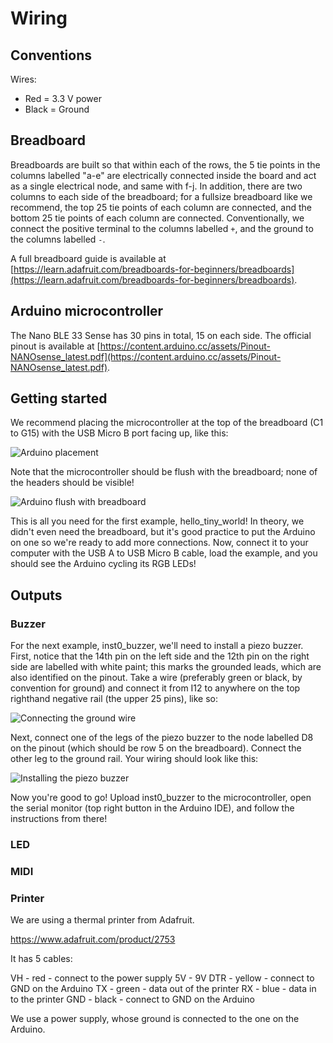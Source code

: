 # Wiring

## Conventions

Wires:
* Red = 3.3 V power
* Black = Ground

## Breadboard

Breadboards are built so that within each of the rows, the 5 tie points in the columns labelled "a-e" are electrically connected inside the board and act as a single electrical node, and same with f-j. In addition, there are two columns to each side of the breadboard; for a fullsize breadboard like we recommend, the top 25 tie points of each column are connected, and the bottom 25 tie points of each column are connected. Conventionally, we connect the positive terminal to the columns labelled `+`, and the ground to the columns labelled `-`.

A full breadboard guide is available at [https://learn.adafruit.com/breadboards-for-beginners/breadboards](https://learn.adafruit.com/breadboards-for-beginners/breadboards).

## Arduino microcontroller

The Nano BLE 33 Sense has 30 pins in total, 15 on each side. The official pinout is available at [https://content.arduino.cc/assets/Pinout-NANOsense_latest.pdf](https://content.arduino.cc/assets/Pinout-NANOsense_latest.pdf).

## Getting started

We recommend placing the microcontroller at the top of the breadboard (C1 to G15) with the USB Micro B port facing up, like this:

![Arduino placement](https://github.com/montoyamoraga/tiny-trainable-instruments/blob/main/docs/images/arduino-placement.png "Arduino on breadboard")

Note that the microcontroller should be flush with the breadboard; none of the headers should be visible!

![Arduino flush with breadboard](https://github.com/montoyamoraga/tiny-trainable-instruments/blob/main/docs/images/arduino-sideview.png "Arduino sideview")

This is all you need for the first example, hello_tiny_world! In theory, we didn't even need the breadboard, but it's good practice to put the Arduino on one so we're ready to add more connections. Now, connect it to your computer with the USB A to USB Micro B cable, load the example, and you should see the Arduino cycling its RGB LEDs!

## Outputs

### Buzzer

For the next example, inst0_buzzer, we'll need to install a piezo buzzer. First, notice that the 14th pin on the left side and the 12th pin on the right side are labelled with white paint; this marks the grounded leads, which are also identified on the pinout. Take a wire (preferably green or black, by convention for ground) and connect it from I12 to anywhere on the top righthand negative rail (the upper 25 pins), like so:

![Connecting the ground wire](https://github.com/montoyamoraga/tiny-trainable-instruments/blob/main/docs/images/ground-wire.png "Ground wire")

Next, connect one of the legs of the piezo buzzer to the node labelled D8 on the pinout (which should be row 5 on the breadboard). Connect the other leg to the ground rail. Your wiring should look like this:

![Installing the piezo buzzer](https://github.com/montoyamoraga/tiny-trainable-instruments/blob/main/docs/images/piezo_buzzer-placement.png "Piezo buzzer on breadboard")

Now you're good to go! Upload inst0_buzzer to the microcontroller, open the serial monitor (top right button in the Arduino IDE), and follow the instructions from there!

### LED

### MIDI

### Printer

We are using a thermal printer from Adafruit.

https://www.adafruit.com/product/2753

It has 5 cables:

VH - red - connect to the power supply 5V - 9V
DTR - yellow - connect to GND on the Arduino
TX - green - data out of the printer
RX - blue - data in to the printer
GND - black - connect to GND on the Arduino

We use a power supply, whose ground  is connected to the one on the Arduino.
